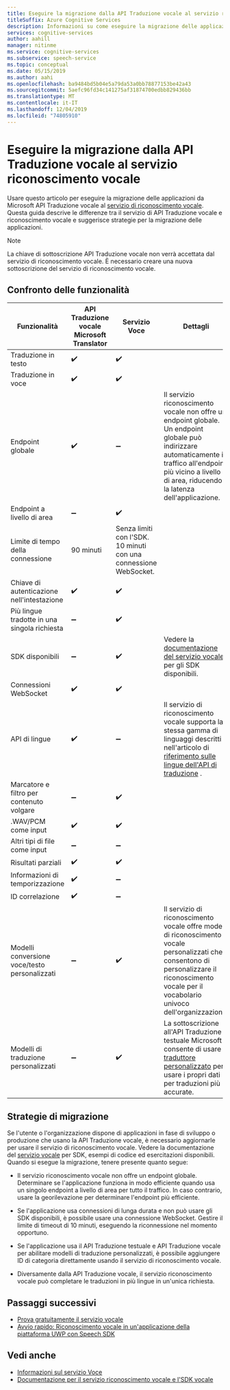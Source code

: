 ```yaml
---
title: Eseguire la migrazione dalla API Traduzione vocale al servizio riconoscimento vocale
titleSuffix: Azure Cognitive Services
description: Informazioni su come eseguire la migrazione delle applicazioni dal API Traduzione vocale al servizio di riconoscimento vocale.
services: cognitive-services
author: aahill
manager: nitinme
ms.service: cognitive-services
ms.subservice: speech-service
ms.topic: conceptual
ms.date: 05/15/2019
ms.author: aahi
ms.openlocfilehash: ba9484bd5b04e5a79da53a0bb78877153be42a43
ms.sourcegitcommit: 5aefc96fd34c141275af31874700edbb829436bb
ms.translationtype: MT
ms.contentlocale: it-IT
ms.lasthandoff: 12/04/2019
ms.locfileid: "74805910"
---
```

# <a name="migrate-from-the-translator-speech-api-to-the-speech-service"></a>Eseguire la migrazione dalla API Traduzione vocale al servizio riconoscimento vocale

Usare questo articolo per eseguire la migrazione delle applicazioni da Microsoft API Traduzione vocale al [servizio di riconoscimento vocale](index.md). Questa guida descrive le differenze tra il servizio di API Traduzione vocale e riconoscimento vocale e suggerisce strategie per la migrazione delle applicazioni.

> [!NOTE]
> La chiave di sottoscrizione API Traduzione vocale non verrà accettata dal servizio di riconoscimento vocale. È necessario creare una nuova sottoscrizione del servizio di riconoscimento vocale.

## <a name="comparison-of-features"></a>Confronto delle funzionalità

| Funzionalità                                           | API Traduzione vocale Microsoft Translator                                  | Servizio Voce | Dettagli                                                                                                                                                                                                                                                                            |
|---------------------------------------------------|-----------------------------------------------------------------|------------------------------------|------------------------------------------------------------------------------------------------------------------------------------------------------------------------------------------------------------------------------------------------------------------------------------|
| Traduzione in testo                               | :heavy_check_mark:                                              | :heavy_check_mark:                 |                                                                                                                                                                                                                                                                                    |
| Traduzione in voce                             | :heavy_check_mark:                                              | :heavy_check_mark:                 |                                                                                                                                                                                                                                                                                    |
| Endpoint globale                                   | :heavy_check_mark:                                              | :heavy_minus_sign:                 | Il servizio riconoscimento vocale non offre un endpoint globale. Un endpoint globale può indirizzare automaticamente il traffico all'endpoint più vicino a livello di area, riducendo la latenza dell'applicazione.                                                    |
| Endpoint a livello di area                                | :heavy_minus_sign:                                              | :heavy_check_mark:                 |                                                                                                                                                                                                                                                                                    |
| Limite di tempo della connessione                             | 90 minuti                                               | Senza limiti con l'SDK. 10 minuti con una connessione WebSocket.                                                                                                                                                                                                                                                                                   |
| Chiave di autenticazione nell'intestazione                                | :heavy_check_mark:                                              | :heavy_check_mark:                 |                                                                                                                                                                                                                                                                                    |
| Più lingue tradotte in una singola richiesta | :heavy_minus_sign:                                              | :heavy_check_mark:                 |                                                                                                                                                                                                                                                                                    |
| SDK disponibili                                    | :heavy_minus_sign:                                              | :heavy_check_mark:                 | Vedere la [documentazione del servizio vocale](index.md) per gli SDK disponibili.                                                                                                                                                    |
| Connessioni WebSocket                            | :heavy_check_mark:                                              | :heavy_check_mark:                 |                                                                                                                                                                                                                                                                                    |
| API di lingue                                     | :heavy_check_mark:                                              | :heavy_minus_sign:                 | Il servizio di riconoscimento vocale supporta la stessa gamma di linguaggi descritti nell'articolo di [riferimento sulle lingue dell'API di traduzione](../translator-speech/languages-reference.md) . |
| Marcatore e filtro per contenuto volgare                       | :heavy_minus_sign:                                              | :heavy_check_mark:                 |                                                                                                                                                                                                                                                                                    |
| .WAV/PCM come input                                 | :heavy_check_mark:                                              | :heavy_check_mark:                 |                                                                                                                                                                                                                                                                                    |
| Altri tipi di file come input                         | :heavy_minus_sign:                                              | :heavy_minus_sign:                 |                                                                                                                                                                                                                                                                                    |
| Risultati parziali                                   | :heavy_check_mark:                                              | :heavy_check_mark:                 |                                                                                                                                                                                                                                                                                    |
| Informazioni di temporizzazione                                       | :heavy_check_mark:                                              | :heavy_minus_sign:                 |                                                                                                                                                                 |
| ID correlazione                                    | :heavy_check_mark:                                              | :heavy_minus_sign:                 |                                                                                                                                                                                                                                                                                    |
| Modelli conversione voce/testo personalizzati                              | :heavy_minus_sign:                                              | :heavy_check_mark:                 | Il servizio di riconoscimento vocale offre modelli di riconoscimento vocale personalizzati che consentono di personalizzare il riconoscimento vocale per il vocabolario univoco dell'organizzazione.                                                                                                                                           |
| Modelli di traduzione personalizzati                         | :heavy_minus_sign:                                              | :heavy_check_mark:                 | La sottoscrizione all'API Traduzione testuale Microsoft consente di usare il [traduttore personalizzato](https://www.microsoft.com/translator/business/customization/) per usare i propri dati per traduzioni più accurate.                                                 |

## <a name="migration-strategies"></a>Strategie di migrazione

Se l'utente o l'organizzazione dispone di applicazioni in fase di sviluppo o produzione che usano la API Traduzione vocale, è necessario aggiornarle per usare il servizio di riconoscimento vocale. Vedere la documentazione del [servizio vocale](index.md) per SDK, esempi di codice ed esercitazioni disponibili. Quando si esegue la migrazione, tenere presente quanto segue:

* Il servizio riconoscimento vocale non offre un endpoint globale. Determinare se l'applicazione funziona in modo efficiente quando usa un singolo endpoint a livello di area per tutto il traffico. In caso contrario, usare la georilevazione per determinare l'endpoint più efficiente.

* Se l'applicazione usa connessioni di lunga durata e non può usare gli SDK disponibili, è possibile usare una connessione WebSocket. Gestire il limite di timeout di 10 minuti, eseguendo la riconnessione nel momento opportuno.

* Se l'applicazione usa il API Traduzione testuale e API Traduzione vocale per abilitare modelli di traduzione personalizzati, è possibile aggiungere ID di categoria direttamente usando il servizio di riconoscimento vocale.

* Diversamente dalla API Traduzione vocale, il servizio riconoscimento vocale può completare le traduzioni in più lingue in un'unica richiesta.

## <a name="next-steps"></a>Passaggi successivi

* [Prova gratuitamente il servizio vocale](get-started.md)
* [Avvio rapido: Riconoscimento vocale in un'applicazione della piattaforma UWP con Speech SDK](~/articles/cognitive-services/Speech-Service/quickstarts/speech-to-text-from-microphone.md?pivots=programming-language-csharp&tabs=uwp)

## <a name="see-also"></a>Vedi anche

* [Informazioni sul servizio Voce](overview.md)
* [Documentazione per il servizio riconoscimento vocale e l'SDK vocale](https://docs.microsoft.com/azure/cognitive-services/speech-service/speech-devices-sdk-qsg)
